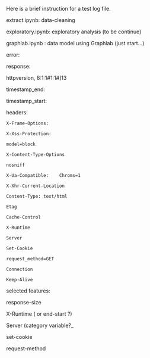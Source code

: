 
Here is a brief instruction for a test log file.

extract.ipynb:  data-cleaning

exploratory.ipynb: exploratory analysis (to be continue)

graphlab.ipynb : data model using Graphlab (just start...)

error:

response:

  httpversion,  8:1:1#1:1#]13

  timestamp_end:

  timestamp_start:

  headers:

    X-Frame-Options:

    X-Xss-Protection:

    model=block

    X-Content-Type-Options

    nosniff

    X-Ua-Compatible:    Chroms=1

    X-Xhr-Current-Location

    Content-Type: text/html

    Etag

    Cache-Control

    X-Runtime

    Server

    Set-Cookie

    request_method=GET

    Connection

    Keep-Alive
  


selected features:

  response-size

  X-Runtime  ( or end-start ?)

  Server (category variable?_

  set-cookie

  request-method

